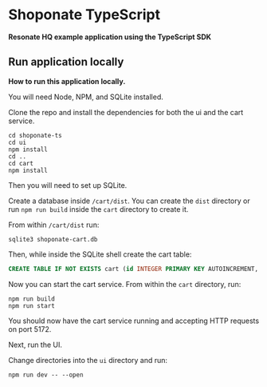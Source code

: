 # Shoponate TypeScript

**Resonate HQ example application using the TypeScript SDK**

## Run application locally

**How to run this application locally.**

You will need Node, NPM, and SQLite installed.

Clone the repo and install the dependencies for both the ui and the cart service.

```shell
cd shoponate-ts
cd ui
npm install
cd ..
cd cart
npm install
```

Then you will need to set up SQLite.

Create a database inside `/cart/dist`.
You can create the `dist` directory or run `npm run build` inside the `cart` directory to create it.

From within `/cart/dist` run:

```shell
sqlite3 shoponate-cart.db
```

Then, while inside the SQLite shell create the cart table:

```sql
CREATE TABLE IF NOT EXISTS cart (id INTEGER PRIMARY KEY AUTOINCREMENT, cartId TEXT NOT NULL, fruitId INTEGER NOT NULL, name TEXT NOT NULL, price REAL NOT NULL, image TEXT);
```

Now you can start the cart service.
From within the `cart` directory, run:

```shell
npm run build
npm run start
```

You should now have the cart service running and accepting HTTP requests on port 5172.

Next, run the UI.

Change directories into the `ui` directory and run:

```shell
npm run dev -- --open
```

